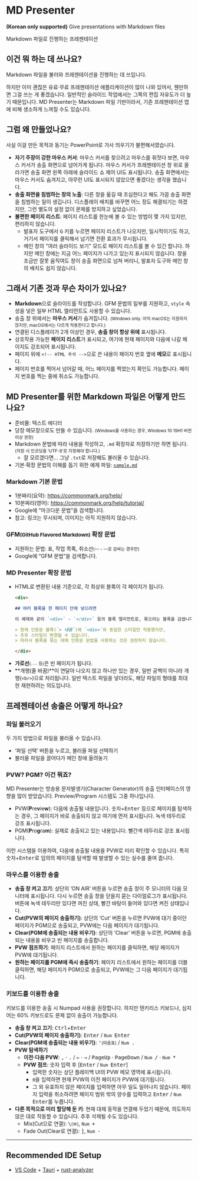 # MD Presenter

**(Korean only supported)** Give presentations with Markdown files

Markdown 파일로 진행하는 프레젠테이션

## 이건 뭐 하는 데 쓰나요?

Markdown 파일을 불러와 프레젠테이션을 진행하는 데 쓰입니다.

하지만 이미 괜찮은 유료·무료 프레젠테이션 애플리케이션이 많이 나와 있어서, 웬만하면 그걸 쓰는 게 좋겠습니다. 일반적인 슬라이드 작업에서는 그쪽의 편집 자유도가 더 높기 때문입니다. MD Presenter는 Markdown 파일 기반이라서, 기존 프레젠테이션 앱에 비해 생소하게 느껴질 수도 있습니다.

## 그럼 왜 만들었나요?

사실 이걸 만든 목적과 동기는 PowerPoint로 가사 띄우기가 불편해서였습니다.

* **자기 주장이 강한 마우스 커서**: 마우스 커서를 찾으려고 마우스를 휘젓다 보면, 마우스 커서가 송출 화면으로 넘어가게 됩니다. 마우스 커서가 프레젠테이션 창 위로 올라가면 송출 화면 왼쪽 아래에 슬라이드 쇼 제어 UI도 표시됩니다. 송출 화면에서는 마우스 커서도 숨겨지고, 아무런 UI도 표시되지 않았으면 좋겠다는 생각을 했습니다.
* **송출 화면을 침범하는 창의 노출**: 다른 창을 옮길 때 조심한다고 해도 가끔 송출 화면을 침범하는 일이 생깁니다. 디스플레이 배치를 바꾸면 어느 정도 해결되기는 하겠지만, 그런 별도의 설정 없이 문제를 방지하고 싶었습니다.
* **불편한 페이지 리스트**: 페이지 리스트를 한눈에 볼 수 있는 방법이 몇 가지 있지만, 편리하지 않습니다.
    * 발표자 도구에서 <kbd>G</kbd> 키를 누르면 페이지 리스트가 나오지만, 일시적이기도 하고, 거기서 페이지를 클릭해서 넘기면 전환 효과가 무시됩니다.
    * 메인 창의 "여러 슬라이드 보기" 모드로 페이지 리스트를 볼 수 있긴 합니다. 하지만 메인 창에는 지금 어느 페이지가 나가고 있는지 표시되지 않습니다. 창을 조금만 잘못 움직여도 창이 송출 화면으로 넘쳐 버리니, 발표자 도구와 메인 창의 배치도 쉽지 않습니다.

## 그래서 기존 것과 무슨 차이가 있나요?

* **Markdown**으로 슬라이드를 작성합니다. GFM 문법의 일부를 지원하고, `style` 속성을 넣은 일부 HTML 엘리먼트도 사용할 수 있습니다.
* 송출 창 위에서는 **마우스 커서**가 숨겨집니다. <small>(Windows only. 아직 macOS는 지원하지 않지만, macOS에서는 다르게 작동한다고 합니다.)</small>
* 연결된 디스플레이가 2개 이상인 경우, **송출 창이 항상 위에** 표시됩니다.
* 상호작용 가능한 **페이지 리스트**가 표시되고, 여기에 현재 페이지와 다음에 나갈 페이지도 강조되어 표시됩니다.
* 페이지 위에 `<!-- HTML 주석 -->`으로 쓴 내용이 페이지 번호 옆에 **메모**로 표시됩니다.
* 페이지 번호를 찍어서 넘어갈 때, 어느 페이지를 찍었는지 확인도 가능합니다. 페이지 번호를 찍는 중에 취소도 가능합니다.

## MD Presenter를 위한 Markdown 파일은 어떻게 만드나요?

* 준비물: 텍스트 에디터
* 당장 메모장으로도 만들 수 있습니다. <small>(Windows를 사용하는 경우, Windows 10 19H1 버전 이상 권장)</small>
* Markdown 문법에 따라 내용을 작성하고, `.md` 확장자로 저장하기만 하면 됩니다. <small>(저장 시 인코딩을 ‘UTF-8’로 지정해야 합니다.)</small>
    * 잘 모르겠다면... 그냥 `.txt`로 저장해도 불러올 수 있습니다.
* 기본·확장 문법의 이해를 돕기 위한 예제 파일: [`sample.md`](./sample.md)

### Markdown 기본 문법

* 1분짜리(요약): https://commonmark.org/help/
* 10분짜리(영어): https://commonmark.org/help/tutorial/
* Google에 “마크다운 문법”을 검색합니다.
* 참고: 링크는 무시되며, 이미지는 아직 지원하지 않습니다.

### GFM<small>(GitHub Flavored Markdown)</small> 확장 문법

* 지원하는 문법: 표, 작업 목록, 취소선<small>(`~~` - `~~`로 감싸는 경우만)</small>
* Google에 “GFM 문법”을 검색합니다.

### MD Presenter 확장 문법

* HTML로 변환된 내용 기준으로, 각 최상위 블록이 각 페이지가 됩니다.
    ```markdown
    <div>

    ## 여러 블록을 한 페이지 안에 넣으려면

    이 예제와 같이 `<div>` - `</div>` 등의 블록 엘리먼트로, 묶으려는 블록을 감쌉니다.

    > 현재 인용문 블록(`> 내용`)에 `<div>`와 동일한 스타일만 적용했지만,
    > 추후 스타일이 변경될 수 있습니다.
    > 따라서 블록을 묶는 데에 인용문 문법을 사용하는 것은 권장하지 않습니다.

    </div>
    ```
* **가로선**<small>(`---` 등)</small>은 빈 페이지가 됩니다.
* **개행(줄 바꿈)**이 연달아 나오지 않고 하나만 있는 경우, 일반 공백이 아니라 개행(`<br>`)으로 처리됩니다. 일반 텍스트 파일을 넣더라도, 해당 파일의 형태를 최대한 재현하려는 의도입니다.

## 프레젠테이션 송출은 어떻게 하나요?

### 파일 불러오기

두 가지 방법으로 파일을 불러올 수 있습니다.

* ‘파일 선택’ 버튼을 누르고, 불러올 파일 선택하기
* 불러올 파일을 끌어다가 메인 창에 올려놓기

### PVW? PGM? 이건 뭐죠? 

MD Presenter는 방송용 문자발생기(Character Generator)의 송출 인터페이스의 영향을 많이 받았습니다. Preview/Program 시스템도 그중 하나입니다.

* PVW(**P**re**v**ie**w**): 다음에 송출될 내용입니다. 숫자+<kbd>Enter</kbd> 등으로 페이지를 탐색하는 경우, 그 페이지가 바로 송출되지 않고 여기에 먼저 표시됩니다. 녹색 테두리로 강조 표시됩니다.
* PGM(**P**ro**g**ra**m**): 실제로 송출되고 있는 내용입니다. 빨간색 테두리로 강조 표시됩니다.

이런 시스템을 이용하여, 다음에 송출될 내용을 PVW로 미리 확인할 수 있습니다. 특히 숫자+<kbd>Enter</kbd>로 임의의 페이지를 탐색할 때 발생할 수 있는 실수를 줄여 줍니다.

### 마우스를 이용한 송출

* **송출 창 켜고 끄기**: 상단의 ‘ON AIR’ 버튼을 누르면 송출 창이 주 모니터의 다음 모니터에 표시됩니다. 다시 누르면 송출 창을 닫을지 묻는 다이얼로그가 표시됩니다. 버튼에 녹색 테두리만 있다면 꺼진 상태, 빨간 바탕이 들어와 있다면 켜진 상태입니다.
* **Cut(PVW의 페이지 송출하기)**: 상단의 ‘Cut’ 버튼을 누르면 PVW에 대기 중이던 페이지가 PGM으로 송출되고, PVW에는 다음 페이지가 대기됩니다.
* **Clear(PGM에 송출되는 내용 비우기)**: 상단의 ‘Clear’ 버튼을 누르면, PGM에 송출되는 내용을 비우고 빈 페이지를 송출합니다.
* **PVW 점프하기**: 페이지 리스트에서 원하는 페이지를 클릭하면, 해당 페이지가 PVW에 대기됩니다.
* **원하는 페이지를 PGM에 즉시 송출하기**: 페이지 리스트에서 원하는 페이지를 더블클릭하면, 해당 페이지가 PGM으로 송출되고, PVW에는 그 다음 페이지가 대기됩니다.

### 키보드를 이용한 송출

키보드를 이용한 송출 시 Numpad 사용을 권장합니다. 하지만 텐키리스 키보드나, 심지어는 60% 키보드로도 문제 없이 송출이 가능합니다.

* **송출 창 켜고 끄기**: <kbd>Ctrl</kbd>+<kbd>Enter</kbd>
* **Cut(PVW의 페이지 송출하기)**: <kbd>Enter</kbd> / <kbd><small>Num </small>Enter</kbd>
* **Clear(PGM에 송출되는 내용 비우기)**: <kbd>'</kbd><small>(따옴표)</small> / <kbd><small>Num </small> .</kbd>
* **PVW 탐색하기**
    * **이전·다음 PVW**: <kbd>,</kbd> · <kbd>.</kbd> / <kbd>←</kbd> · <kbd>→</kbd> / <kbd>PageUp</kbd> · <kbd>PageDown</kbd> / <kbd><small>Num </small>/</kbd> · <kbd><small>Num </small>*</kbd>
    * **PVW 점프**: 숫자 입력 후 \[<kbd>Enter</kbd> / <kbd><small>Num </small>Enter</kbd>]
        * 입력한 숫자는 상단 플레이백 UI의 PVW 메모 영역에 표시됩니다.
        * `0`을 입력하면 현재 PVW의 이전 페이지가 PVW에 대기됩니다.
        * 그 외 유효하지 않은 페이지를 입력하면 아무 일도 일어나지 않습니다. 페이지 입력을 취소하려면 페이지 범위 밖의 양수를 입력하고 <kbd>Enter</kbd> / <kbd><small>Num </small>Enter</kbd>를 누릅니다.
* **다른 목적으로 미리 할당해 둔 키**: 현재 대체 동작을 연결해 두었기 때문에, 의도하지 않은 대로 작동할 수 있습니다. 추후 삭제될 수도 있습니다.
    * Mix(Cut으로 연결): <kbd>\\</kbd><small>(<kbd>￦</kbd>)</small>, <kbd><small>Num </small>+</kbd>
    * Fade Out(Clear로 연결): <kbd>]</kbd>, <kbd><small>Num </small>-</kbd>

---

## Recommended IDE Setup

- [VS Code](https://code.visualstudio.com/) + [Tauri](https://marketplace.visualstudio.com/items?itemName=tauri-apps.tauri-vscode) + [rust-analyzer](https://marketplace.visualstudio.com/items?itemName=rust-lang.rust-analyzer)
